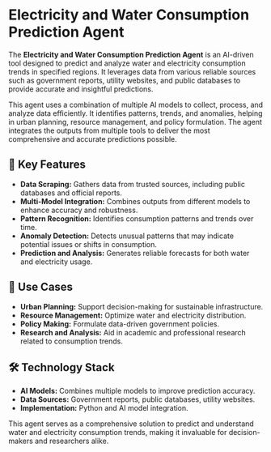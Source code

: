 # Electricity and Water Consumption Prediction Agent

The **Electricity and Water Consumption Prediction Agent** is an AI-driven tool designed to predict and analyze water and electricity consumption trends in specified regions. It leverages data from various reliable sources such as government reports, utility websites, and public databases to provide accurate and insightful predictions.

This agent uses a combination of multiple AI models to collect, process, and analyze data efficiently. It identifies patterns, trends, and anomalies, helping in urban planning, resource management, and policy formulation. The agent integrates the outputs from multiple tools to deliver the most comprehensive and accurate predictions possible.

## 🔑 Key Features
- **Data Scraping:** Gathers data from trusted sources, including public databases and official reports.
- **Multi-Model Integration:** Combines outputs from different models to enhance accuracy and robustness.
- **Pattern Recognition:** Identifies consumption patterns and trends over time.
- **Anomaly Detection:** Detects unusual patterns that may indicate potential issues or shifts in consumption.
- **Prediction and Analysis:** Generates reliable forecasts for both water and electricity usage.

## 🚀 Use Cases
- **Urban Planning:** Support decision-making for sustainable infrastructure.
- **Resource Management:** Optimize water and electricity distribution.
- **Policy Making:** Formulate data-driven government policies.
- **Research and Analysis:** Aid in academic and professional research related to consumption trends.

## 🛠️ Technology Stack
- **AI Models:** Combines multiple models to improve prediction accuracy.
- **Data Sources:** Government reports, public databases, utility websites.
- **Implementation:** Python and AI model integration.

This agent serves as a comprehensive solution to predict and understand water and electricity consumption trends, making it invaluable for decision-makers and researchers alike.
